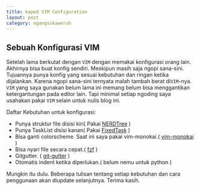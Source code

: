 ```yaml
---
title: kaped VIM Configuration
layout: post
category: ngangsukaweruh
---
```


## Sebuah Konfigurasi VIM
Setelah lama berkutat dengan `VIM` dengan memakai konfigurasi orang lain. Akhirnya bisa buat konfig sendiri. Meskipun masih saja ngopi sana-sini.
Tujuannya punya konfig yang sesuai kebutuhan dan ringan ketika dijalankan. Karena ngopi sana-sini ternyata malah tambah berat di`VIM`-nya.
`VIM` yang saya gunakan belum lama ini memang belum bisa menggantikan ketergantungan pada editor lain. Tapi minimal setiap ngoding saya usahakan pakai `VIM` selain untuk nulis blog ini. 

Daftar Kebutuhan untuk konfigurasi:
- Punya struktur file disisi kiri( Pakai [NERDTree][1] )
- Punya TaskList disisi kanan( Pakai [FixedTask][2] )
- Bisa ganti colorscheme. Saat ini saya pakai vim-monokai.( [vim-monokai][3] )
- Bisa nyari file secara cepat.( [fzf][4] )
- Gitgutter. ( [git-gutter][5] )
- Otomatis indent ketika diperlukan.( belum nemu untuk python )

Mungkin itu dulu. Beberapa tulisan tentang setiap kebutuhan dan cara penggunaan akan diupdate selanjutnya.
Terima kasih.

[1]:https://github.com/scrooloose/nerdtree
[2]:https://github.com/fisadev/FixedTaskList
[3]:https://github.com/sickill/vim-monokai
[4]:https://github.com/junegunn/fzf.vim
[5]:https://github.com/airblade/vim-gitgutter
